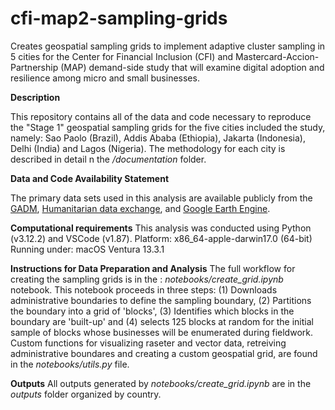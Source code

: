 # cfi-map2-sampling-grids
Creates geospatial sampling grids to implement adaptive cluster sampling in 5 cities for the Center for Financial Inclusion (CFI) and Mastercard-Accion-Partnership (MAP) demand-side study that will examine digital adoption and resilience among micro and small businesses. 

**Description**

This repository contains all of the data and code necessary to reproduce the "Stage 1" geospatial sampling grids for the five cities included the study, namely: Sao Paolo (Brazil), Addis Ababa (Ethiopia), Jakarta (Indonesia), Delhi (India) and Lagos (Nigeria). The methodology for each city is described in detail n the */documentation* folder. 

**Data and Code Availability Statement**

The primary data sets used in this analysis are available publicly from the [GADM](), [Humanitarian data exchange](), and [Google Earth Engine](). 

**Computational requirements**
This analysis was conducted using Python (v3.12.2) and VSCode (v1.87). 
Platform: x86_64-apple-darwin17.0 (64-bit)
Running under: macOS Ventura 13.3.1

**Instructions for Data Preparation and Analysis**
The full workflow for creating the sampling grids is in the : *notebooks/create_grid.ipynb* notebook. This notebook proceeds in three steps: (1) Downloads administrative boundaries to define the sampling boundary, (2) Partitions the boundary into a grid of 'blocks', (3) Identifies which blocks in the boundary are 'built-up' and (4) selects 125 blocks at random for the initial sample of blocks whose businesses will be enumerated during fieldwork. Custom functions for visualizing raseter and vector data, retreiving administrative boundares and creating a custom geospatial grid, are found in the *notebooks/utils.py* file. 

**Outputs**
All outputs generated by *notebooks/create_grid.ipynb* are in the *outputs* folder organized by country. 
